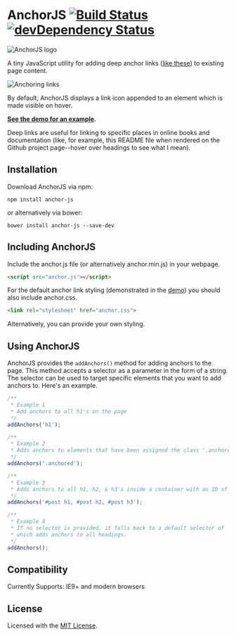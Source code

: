 # AnchorJS [![Build Status](https://img.shields.io/travis/bryanbraun/anchorjs/gh-pages.svg?style=flat)](https://travis-ci.org/bryanbraun/anchorjs) [![devDependency Status](https://img.shields.io/david/dev/bryanbraun/anchorjs.svg?style=flat)](https://david-dm.org/bryanbraun/anchorjs#info=devDependencies)

![AnchorJS logo](http://bryanbraun.com/sites/default/files/anchorjs_logo.png)

A tiny JavaScript utility for adding deep anchor links ([like these](http://ux.stackexchange.com/questions/36304/use-of-mouse-over-paragraph-marker-in-headlines-for-permalink)) to existing page content.

![Anchoring links](http://bryanbraun.com/sites/default/files/anchoring-links_0.png)

By default, AnchorJS displays a link icon appended to an element which is made visible on hover.

**[See the demo for an example](http://bryanbraun.github.io/anchorjs/).**

Deep links are useful for linking to specific places in online books and documentation (like, for example, this README file when rendered on the Github project page--hover over headings to see what I mean).

## Installation

Download AnchorJS via npm:

    npm install anchor-js

or alternatively via bower:

    bower install anchor-js --save-dev

## Including AnchorJS
Include the anchor.js file (or alternatively anchor.min.js) in your webpage.

```html
<script src="anchor.js"></script>
```

For the default anchor link styling (demonstrated in the [demo](http://bryanbraun.github.io/anchorjs/)) you should also include anchor.css.

```html
<link rel="stylesheet" href="anchor.css">
```

Alternatively, you can provide your own styling.

## Using AnchorJS
AnchorJS provides the `addAnchors()` method for adding anchors to the page. This method accepts a selector as a parameter in the form of a string. The selector can be used to target specific elements that you want to add anchors to. Here's an example.

```js
/**
 * Example 1
 * Add anchors to all h1's on the page
 */
addAnchors('h1');

/**
 * Example 2
 * Adds anchors to elements that have been assigned the class '.anchored'
 */
addAnchors('.anchored');

/**
 * Example 3
 * Adds anchors to all h1, h2, & h3's inside a container with an ID of '#post'
 */
addAnchors('#post h1, #post h2, #post h3');

/**
 * Example 4
 * If no selector is provided, it falls back to a default selector of 'h1, h2, h3, h4, h5, h6'
 * which adds anchors to all headings.
 */
addAnchors();
```

## Compatibility
Currently Supports: IE9+ and modern browsers


## License
Licensed with the [MIT License](http://opensource.org/licenses/MIT).
